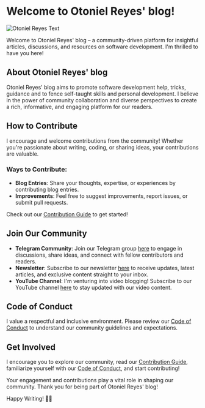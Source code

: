 # Welcome to Otoniel Reyes' blog!

![Otoniel Reyes Text](https://github.com/kenliten/otonielreyes.com/blob/main/static/logo.png, "Otoniel Reyes Logo")

Welcome to Otoniel Reyes' blog – a community-driven platform for insightful articles, discussions, and resources on software development. I'm thrilled to have you here!

## About Otoniel Reyes' blog

Otoniel Reyes' blog aims to promote software development help, tricks, guidance and to fence self-taught skills and personal development. I believe in the power of community collaboration and diverse perspectives to create a rich, informative, and engaging platform for our readers.

## How to Contribute

I encourage and welcome contributions from the community! Whether you're passionate about writing, coding, or sharing ideas, your contributions are valuable.

### Ways to Contribute:

- **Blog Entries**: Share your thoughts, expertise, or experiences by contributing blog entries.
- **Improvements**: Feel free to suggest improvements, report issues, or submit pull requests.

Check out our [Contribution Guide](./CONTRIBUTING) to get started!

## Join Our Community

- **Telegram Community**: Join our Telegram group [here](https://t.me/oreyesfamily) to engage in discussions, share ideas, and connect with fellow contributors and readers.
- **Newsletter**: Subscribe to our newsletter [here](https://otonielreyes.com/newsletter) to receive updates, latest articles, and exclusive content straight to your inbox.
- **YouTube Channel**: I'm venturing into video blogging! Subscribe to our YouTube channel [here](https://www.youtube.com/channel/UC4AiPTpxLuygEEngm_dYU9A) to stay updated with our video content.

## Code of Conduct

I value a respectful and inclusive environment. Please review our [Code of Conduct](./CODE_OF_CONDUCT) to understand our community guidelines and expectations.

## Get Involved

I encourage you to explore our community, read our [Contribution Guide](./CONTRIBUTING), familiarize yourself with our [Code of Conduct](./CODE_OF_CONDUCT), and start contributing!

Your engagement and contributions play a vital role in shaping our community. Thank you for being part of Otoniel Reyes' blog!

Happy Writing! 📝✨